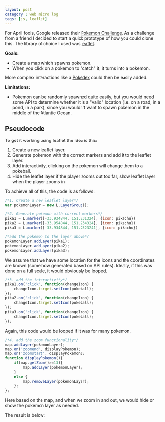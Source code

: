 ```yaml
---
layout: post
category : web micro log
tags: [js, leaflet]
---
```


For April fools, Google released their [Pokemon Challenge](https://www.youtube.com/watch?v=4YMD6xELI_k).
As a challenge from a friend I decided to start a quick prototype of how you could clone this. The
library of choice I used was [leaflet](http://leafletjs.com/).

**Goals:**  

*  Create a map which spawns pokemon.
*  When you click on a pokemon to "catch" it, it turns into a pokemon.

More complex interactions like a [Pokedex](http://bulbapedia.bulbagarden.net/wiki/Pok%C3%A9dex) could then
be easily added. 

**Limitations:**

*  Pokemon can be randomly spawned quite easily, but you would need some API to determine whether it is a
   "valid" location (i.e. on a road, in a pond, in a park), since you wouldn't want to spawn pokemon
   in the middle of the Atlantic Ocean.

## Pseudocode

To get it working using leaflet the idea is this:

1.  Create a new leaflet layer.  
2.  Generate pokemon with the correct markers and add it to the leaflet layer.  
3.  Add interactivity, clicking on the pokemon will change them to a pokeball.
4.  Hide the leaflet layer if the player zooms out too far, show leaflet layer when the player zooms in

To achieve all of this, the code is as follows:

```javascript
/*1. Create a new leaflet layer*/
var pokemonLayer = new L.LayerGroup();
```

```javascript
/*2. Generate pokemon with correct markers*/
pika1 = L.marker([-33.934844, 151.231324], {icon: pikachu})
pika2 = L.marker([-33.954844, 151.234324], {icon: pikachu})
pika3 = L.marker([-33.934844, 151.2523241], {icon: pikachu})

/*add the pokemon to the layer above*/
pokemonLayer.addLayer(pika1);
pokemonLayer.addLayer(pika2);
pokemonLayer.addLayer(pika3);
```

We assume that we have some location for the icons and the coordinates are known (some how generated based
on API rules). Ideally, if this was done on a full scale, it would obviously be looped.


```javascript
/*3. add the interactivity*/
pika1.on('click', function(changeIcon) {
    changeIcon.target.setIcon(pokeball);
});
pika2.on('click', function(changeIcon) {
    changeIcon.target.setIcon(pokeball);
});
pika3.on('click', function(changeIcon) {
    changeIcon.target.setIcon(pokeball);
});
```

Again, this code would be looped if it was for many pokemon.

```javascript
/*4. add the zoom functionality*/
map.addLayer(pokemonLayer);
map.on('zoomend', displayPokemon);
map.on('zoomstart', displayPokemon);
function displayPokemon(){
    if(map.getZoom()>=13){
        map.addLayer(pokemonLayer);
    }
    else {
        map.removeLayer(pokemonLayer);
    };
};
```

Here based on the map, and when we zoom in and out, we would hide or show the pokemon layer as needed.

The result is below:

<div id="map" style="width: 600px; height: 400px"></div>
<script src="http://cdn.leafletjs.com/leaflet/v0.7.7/leaflet.js"></script>
<script>
    /*add css file...*/
    var link = document.createElement('link')
    link.setAttribute('rel', 'stylesheet')
    link.setAttribute('type', 'text/css')
    link.setAttribute('href', 'http://leafletjs.com/dist/leaflet.css')
    document.getElementsByTagName('head')[0].appendChild(link)

    var map = L.map('map').setView([-33.934844, 151.232324], 13);

    L.tileLayer('http://{s}.tile.osm.org/{z}/{x}/{y}.png', {
        attribution: '&copy; <a href="http://osm.org/copyright">OpenStreetMap</a> contributors'
    }).addTo(map);

    var LeafIcon = L.Icon.extend({
        options: {
            iconSize:     [55, 55],
        }
    });

    var pokemonLayer = new L.LayerGroup();
    
    var pikachu = new LeafIcon({iconUrl: 'https://raw2.github.com/chappers/chappers.github.com/master/img/pokemon/pikachu.png'}),
        pokeball = new LeafIcon({iconUrl: 'https://raw2.github.com/chappers/chappers.github.com/master/img/pokemon/pokeball.gif'});
        //var redIcon = new LeafIcon({iconUrl: '../docs/images/leaf-red.png'}),
        //orangeIcon = new LeafIcon({iconUrl: '../docs/images/leaf-orange.png'});

        
    // should move all these to an array...but hard coding
    
    pika1 = L.marker([-33.934844, 151.231324], {icon: pikachu})
    pika2 = L.marker([-33.954844, 151.234324], {icon: pikachu})
    pika3 = L.marker([-33.934844, 151.2523241], {icon: pikachu})
    

    pokemonLayer.addLayer(pika1);
    pokemonLayer.addLayer(pika2);
    pokemonLayer.addLayer(pika3);

    pika1.on('click', function(changeIcon) {
        changeIcon.target.setIcon(pokeball);
    });
    pika2.on('click', function(changeIcon) {
        changeIcon.target.setIcon(pokeball);
    });
    pika3.on('click', function(changeIcon) {
        changeIcon.target.setIcon(pokeball);
    });
    
    var clickedMarker;

    map.addLayer(pokemonLayer);
    map.on('zoomend', displayPokemon);
    map.on('zoomstart', displayPokemon);
    function displayPokemon(){
        if(map.getZoom()>=13){
            map.addLayer(pokemonLayer);
        }
        else {
            map.removeLayer(pokemonLayer);
        };
    };
    
    // now you just have to have a database to record what you clicked and display a pokedex on the right...
</script>


